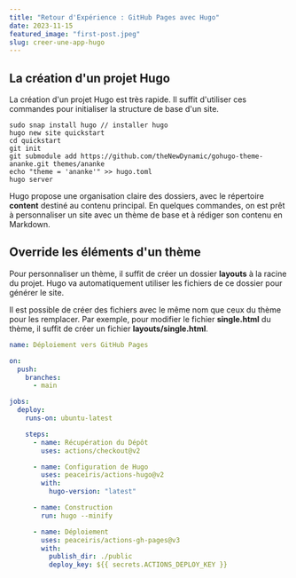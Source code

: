 ```yaml
---
title: "Retour d'Expérience : GitHub Pages avec Hugo"
date: 2023-11-15
featured_image: "first-post.jpeg"
slug: creer-une-app-hugo
---
```


## La création d'un projet Hugo

La création d'un projet Hugo est très rapide. Il suffit d'utiliser ces commandes pour initialiser la structure de base d'un site.

```
sudo snap install hugo // installer hugo
hugo new site quickstart
cd quickstart
git init
git submodule add https://github.com/theNewDynamic/gohugo-theme-ananke.git themes/ananke
echo "theme = 'ananke'" >> hugo.toml
hugo server
```

Hugo propose une organisation claire des dossiers, avec le répertoire **content** destiné au contenu principal. En quelques commandes, on est prêt à personnaliser un site avec un thème de base et à rédiger son contenu en Markdown.

## Override les éléments d'un thème

Pour personnaliser un thème, il suffit de créer un dossier **layouts** à la racine du projet. Hugo va automatiquement utiliser les fichiers de ce dossier pour générer le site.

Il est possible de créer des fichiers avec le même nom que ceux du thème pour les remplacer. Par exemple, pour modifier le fichier **single.html** du thème, il suffit de créer un fichier **layouts/single.html**.

```yaml
name: Déploiement vers GitHub Pages

on:
  push:
    branches:
      - main

jobs:
  deploy:
    runs-on: ubuntu-latest

    steps:
      - name: Récupération du Dépôt
        uses: actions/checkout@v2

      - name: Configuration de Hugo
        uses: peaceiris/actions-hugo@v2
        with:
          hugo-version: "latest"

      - name: Construction
        run: hugo --minify

      - name: Déploiement
        uses: peaceiris/actions-gh-pages@v3
        with:
          publish_dir: ./public
          deploy_key: ${{ secrets.ACTIONS_DEPLOY_KEY }}
```
